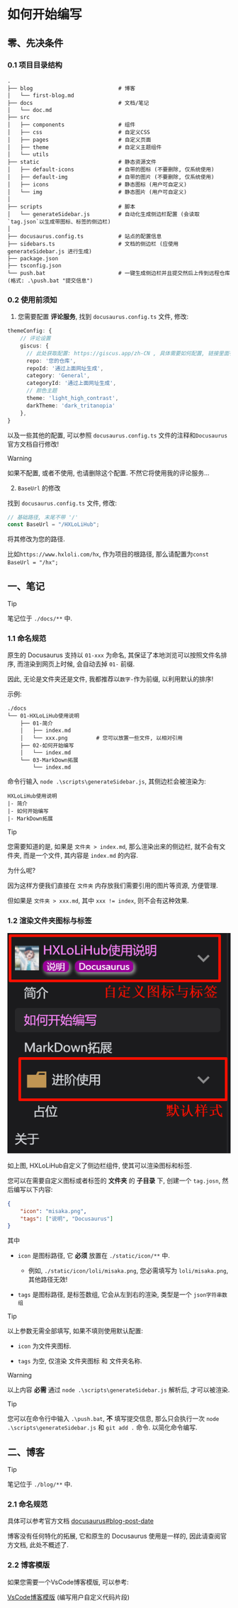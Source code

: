 # 如何开始编写
## 零、先决条件
### 0.1 项目目录结构

```shell
.
├── blog                           # 博客
│   └── first-blog.md
├── docs                           # 文档/笔记
│   └── doc.md
├── src
│   ├── components                 # 组件
│   ├── css                        # 自定义CSS
│   ├── pages                      # 自定义页面
│   ├── theme                      # 自定义主题组件
│   └── utils
├── static                         # 静态资源文件
│   ├── default-icons              # 自带的图标 (不要删除, 仅系统使用)
│   ├── default-img                # 自带的图片 (不要删除, 仅系统使用)
│   ├── icons                      # 静态图标 (用户可自定义)
│   └── img                        # 静态图片 (用户可自定义)
│
├── scripts                        # 脚本
│   └── generateSidebar.js         # 自动化生成侧边栏配置 (会读取`tag.json`以生成带图标、标签的侧边栏)
│
├── docusaurus.config.ts           # 站点的配置信息
├── sidebars.ts                    # 文档的侧边栏 (应使用 generateSidebar.js 进行生成)
├── package.json
├── tsconfig.json
└── push.bat                       # 一键生成侧边栏并且提交然后上传到远程仓库 (格式: .\push.bat "提交信息")
```

### 0.2 使用前须知

1. 您需要配置 **评论服务**, 找到 `docusaurus.config.ts` 文件, 修改:

```ts vscode
themeConfig: {
    // 评论设置
    giscus: {
      // 此处获取配置: https://giscus.app/zh-CN , 具体需要如何配置, 链接里面有描述
      repo: '您的仓库',
      repoId: '通过上面网址生成',
      category: 'General',
      categoryId: '通过上面网址生成',
      // 颜色主题
      theme: 'light_high_contrast',
      darkTheme: 'dark_tritanopia'
    },
}
```

以及一些其他的配置, 可以参照 `docusaurus.config.ts` 文件的注释和`Docusaurus`官方文档自行修改!

> [!WARNING]
> 如果不配置, 或者不使用, 也请删除这个配置. 不然它将使用我的评论服务...

2. `BaseUrl` 的修改

找到 `docusaurus.config.ts` 文件, 修改:

```ts vscode
// 基础路径, 末尾不带 '/'
const BaseUrl = "/HXLoLiHub";
```

将其修改为您的路径.

比如`https://www.hxloli.com/hx`, 作为项目的根路径, 那么请配置为`const BaseUrl = "/hx";`

## 一、笔记

> [!TIP]
> 笔记位于 `./docs/**` 中.

### 1.1 命名规范

原生的 Docusaurus 支持以 `01-xxx` 为命名, 其保证了本地浏览可以按照文件名排序, 而渲染到网页上时候, 会自动去掉 `01-` 前缀.

因此, 无论是文件夹还是文件, 我都推荐以`数字-`作为前缀, 以利用默认的排序!

示例:

```shell
./docs
└── 01-HXLoLiHub使用说明
    ├── 01-简介
    │   ├── index.md
    │   └── xxx.png         # 您可以放置一些文件, 以相对引用
    ├── 02-如何开始编写
    │   └── index.md
    └── 03-MarkDown拓展
        └── index.md
```

命令行输入 `node .\scripts\generateSidebar.js`, 其侧边栏会被渲染为:

```shell
HXLoLiHub使用说明
|- 简介
|- 如何开始编写
|- MarkDown拓展
```

> [!TIP]
> 您需要知道的是, 如果是 `文件夹 > index.md`, 那么渲染出来的侧边栏, 就不会有文件夹, 而是一个文件, 其内容是 `index.md` 的内容.
>
> 为什么呢?
>
> 因为这样方便我们直接在 `文件夹` 内存放我们需要引用的图片等资源, 方便管理.
>
> 但如果是 `文件夹 > xxx.md`, 其中 `xxx != index`, 则不会有这种效果.

### 1.2 渲染文件夹图标与标签

![侧边栏 ##w400##](PixPin_2025-04-24_15-59-50.png)

如上图, HXLoLiHub自定义了侧边栏组件, 使其可以渲染图标和标签.

您可以在需要自定义图标或者标签的 **文件夹** 的 **子目录** 下, 创建一个 `tag.josn`, 然后编写以下内容:

```json vscode
{
    "icon": "misaka.png",
    "tags": ["说明", "Docusaurus"]
}
```

其中

- `icon` 是图标路径, 它 **必须** 放置在 `./static/icon/**` 中.

    - 例如, `./static/icon/loli/misaka.png`, 您必需填写为 `loli/misaka.png`, 其他路径无效!

- `tags` 是图标路径, 是标签数组, 它会从左到右的渲染, 类型是一个 `json字符串数组`

> [!TIP]
> 以上参数无需全部填写, 如果不填则使用默认配置:
>
> - `icon` 为文件夹图标.
>
> - `tags` 为空, 仅渲染 文件夹图标 和 文件夹名称.

> [!WARNING]
> 以上内容 **必需** 通过 `node .\scripts\generateSidebar.js` 解析后, 才可以被渲染.
>
> > [!TIP]
> > 您可以在命令行中输入 `.\push.bat`, **不** 填写提交信息, 那么只会执行一次 `node .\scripts\generateSidebar.js` 和 `git add .` 命令. 以简化命令编写.

## 二、博客

> [!TIP]
> 笔记位于 `./blog/**` 中.

### 2.1 命名规范

具体可以参考官方文档 [docusaurus#blog-post-date](https://docusaurus.io/zh-CN/docs/blog#blog-post-date)

博客没有任何特化的拓展, 它和原生的 Docusaurus 使用是一样的, 因此请查阅官方文档, 此处不概述了.

### 2.2 博客模版

如果您需要一个VsCode博客模版, 可以参考:

[VsCode博客模版](https://hengxin666.github.io/HXLoLiHub/blog/2025/4/22/02-vscode%E5%8D%9A%E5%AE%A2%E6%A8%A1%E7%89%88) (编写用户自定义代码片段)